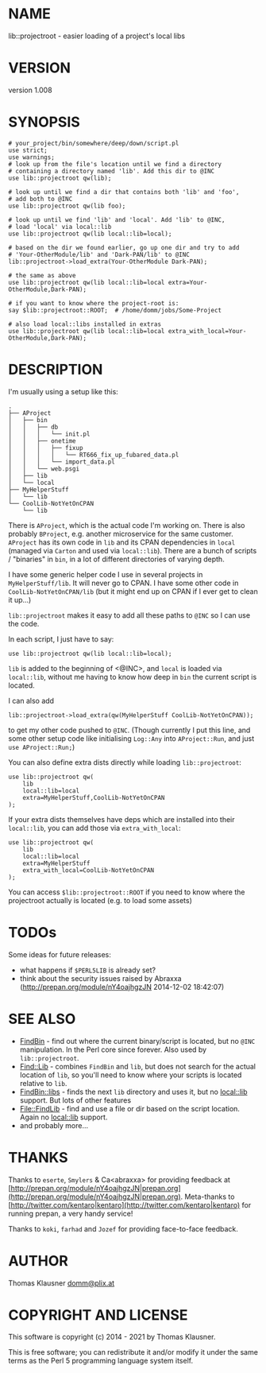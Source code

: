 # NAME

lib::projectroot - easier loading of a project's local libs

# VERSION

version 1.008

# SYNOPSIS

    # your_project/bin/somewhere/deep/down/script.pl
    use strict;
    use warnings;
    # look up from the file's location until we find a directory
    # containing a directory named 'lib'. Add this dir to @INC
    use lib::projectroot qw(lib);

    # look up until we find a dir that contains both 'lib' and 'foo',
    # add both to @INC
    use lib::projectroot qw(lib foo);

    # look up until we find 'lib' and 'local'. Add 'lib' to @INC,
    # load 'local' via local::lib
    use lib::projectroot qw(lib local::lib=local);

    # based on the dir we found earlier, go up one dir and try to add
    # 'Your-OtherModule/lib' and 'Dark-PAN/lib' to @INC
    lib::projectroot->load_extra(Your-OtherModule Dark-PAN);

    # the same as above
    use lib::projectroot qw(lib local::lib=local extra=Your-OtherModule,Dark-PAN);

    # if you want to know where the project-root is:
    say $lib::projectroot::ROOT;  # /home/domm/jobs/Some-Project

    # also load local::libs installed in extras
    use lib::projectroot qw(lib local::lib=local extra_with_local=Your-OtherModule,Dark-PAN);

# DESCRIPTION

I'm usually using a setup like this:

    .
    ├── AProject
    │   ├── bin
    │   │   ├── db
    │   │   │   └── init.pl
    │   │   ├── onetime
    │   │   │   ├── fixup
    │   │   │   │   └── RT666_fix_up_fubared_data.pl
    │   │   │   └── import_data.pl
    │   │   └── web.psgi
    │   ├── lib
    │   └── local
    ├── MyHelperStuff
    │   └── lib
    └── CoolLib-NotYetOnCPAN
        └── lib

There is `AProject`, which is the actual code I'm working on. There
is also probably `BProject`, e.g. another microservice for the same
customer. `AProject` has its own code in `lib` and its CPAN
dependencies in `local` (managed via `Carton` and used via
`local::lib`). There are a bunch of scripts / "binaries" in `bin`,
in a lot of different directories of varying depth.

I have some generic helper code I use in several projects in
`MyHelperStuff/lib`. It will never go to CPAN. I have some other code
in `CoolLib-NotYetOnCPAN/lib` (but it might end up on CPAN if I ever
get to clean it up...)

`lib::projectroot` makes it easy to add all these paths to `@INC` so
I can use the code.

In each script, I just have to say:

    use lib::projectroot qw(lib local::lib=local);

`lib` is added to the beginning of <@INC>, and `local` is loaded via
`local::lib`, without me having to know how deep in `bin` the
current script is located.

I can also add

    lib::projectroot->load_extra(qw(MyHelperStuff CoolLib-NotYetOnCPAN));

to get my other code pushed to `@INC`. (Though currently I put this
line, and some other setup code like initialising `Log::Any` into
`AProject::Run`, and just `use AProject::Run;`)

You can also define extra dists directly while loading `lib::projectroot`:

    use lib::projectroot qw(
        lib
        local::lib=local
        extra=MyHelperStuff,CoolLib-NotYetOnCPAN
    );

If your extra dists themselves have deps which are installed into their `local::lib`, you can add those via `extra_with_local`:

    use lib::projectroot qw(
        lib
        local::lib=local
        extra=MyHelperStuff
        extra_with_local=CoolLib-NotYetOnCPAN
    );

You can access `$lib::projectroot::ROOT` if you need to know where the projectroot actually is located (e.g. to load some assets)

# TODOs

Some ideas for future releases:

- what happens if `$PERL5LIB` is already set?
- think about the security issues raised by Abraxxa (http://prepan.org/module/nY4oajhgzJN 2014-12-02 18:42:07)

# SEE ALSO

- [FindBin](https://metacpan.org/pod/FindBin) - find out where the current binary/script is located, but no `@INC` manipulation. In the Perl core since forever. Also used by `lib::projectroot`.
- [Find::Lib](https://metacpan.org/pod/Find%3A%3ALib) - combines `FindBin` and `lib`, but does not search for the actual location of `lib`, so you'll need to know where your scripts is located relative to `lib`.
- [FindBin::libs](https://metacpan.org/pod/FindBin%3A%3Alibs) - finds the next `lib` directory and uses it, but no [local::lib](https://metacpan.org/pod/local%3A%3Alib) support. But lots of other features
- [File::FindLib](https://metacpan.org/pod/File%3A%3AFindLib) - find and use a file or dir based on the script location. Again no [local::lib](https://metacpan.org/pod/local%3A%3Alib) support.
- and probably more...

# THANKS

Thanks to `eserte`, `Smylers` & Ca&lt;abraxxa> for providing feedback
at [http://prepan.org/module/nY4oajhgzJN|prepan.org](http://prepan.org/module/nY4oajhgzJN|prepan.org). Meta-thanks to
[http://twitter.com/kentaro|kentaro](http://twitter.com/kentaro|kentaro) for running prepan, a very handy
service!

Thanks to `koki`, `farhad` and `Jozef` for providing face-to-face
feedback.

# AUTHOR

Thomas Klausner <domm@plix.at>

# COPYRIGHT AND LICENSE

This software is copyright (c) 2014 - 2021 by Thomas Klausner.

This is free software; you can redistribute it and/or modify it under
the same terms as the Perl 5 programming language system itself.
